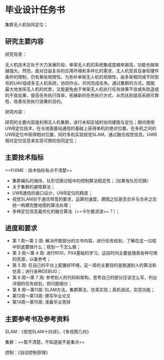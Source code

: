 # 毕业设计任务书

集群无人机协同定位；

## 研究主要内容

研究背景：

无人机技术正处于大力发展阶段，单架无人机的系统集成度越来越高，功能也越来越强大。然而，面对日益复杂的应用环境和多样化的需求，无人机受其自身软硬件条件的限制，仍有某些局限性。为弥补单架无人机的局限性，由多架相同或不同型号的UAV组成多无人机系统，协同作业，共同完成任务。通过集群的方式，既能最大地发挥无人机的优势，又能避免由于单架无人机执行任务效果不佳或失败造成的不良后果，提高任务执行效率，拓展新的任务执行方式，从而达到提高系统可靠性、改善任务执行效果的目的。

研究内容：

研究的主要内容是利用无人机集群，进行未知区域的协同建图与定位；期间使用UWB定位技术，在与地面基站通信的基础上获得单机的绝对位置，在多机之间的UWB定位中获得相对位置，同时多机实现视觉SLAM，通过融合视觉信息，UWB相对定位信息来实现可靠的协同定位；

## 主要技术指标

==FIXME：技术指标有点不清楚==

* 集群编队的保持，队形切换过程中的控制算法稳定性；（如果有队形切换）
* 关于集群的避障算法；
* UWB通信的接口设计，UWB定位的精度；
* 视觉SLAM对于通讯带宽的要求，运算的速度，建图之后是否合并与合并之后统一构建完整地图的算法处理；
* 多种定位信息最优化的融合算法（==卡尔曼滤波==？）；

## 进度和要求

* 第 1 周～第 2 周: 解决开题部分的文书内容，进行任务规划，了解在这一过程中到底要做什么；规划一下怎么做；
* 第 3 周～第 4 周: 进行ROS，PX4基础的学习，这段时间主要是搜索各种可用的资源，以备参考；
* 第 5 周: 在自己的平台上配置好环境，这一周的主要目的是跑通别人的算法和仿真；进行各种DEBUG；
* 第 6 周～第 7 周: 参考别人的代码和架构，思考自己的部分应该怎么写，列出详细的任务规划，把问题细分；
* 第 8 周～第11周: SLAM方法，集群算法，仿真实现；真机调试，实现功能；
* 第12周～第13周: 撰写毕业论文
* 第14周～第15周: 准备毕业答辩

## 主要参考书及参考资料

SLAM：《视觉SLAM十四讲》，《多视图几何》

集群：==暂不清楚，不知道是不是重点==

控制：《自动控制原理》